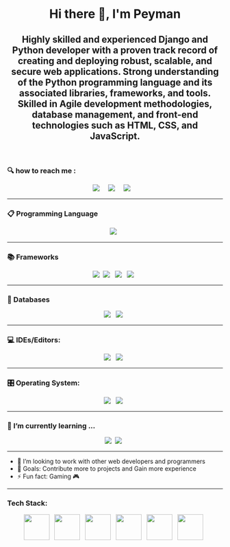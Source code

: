 <h1 align='center'> Hi there 👋, I'm Peyman </h1>


<h2 align='center'>
  Highly skilled and experienced Django and Python developer with a proven track record of creating and deploying robust, scalable, and secure web applications. Strong understanding of the Python programming language and its associated libraries, frameworks, and tools. Skilled in Agile development methodologies, database management, and front-end technologies such as HTML, CSS, and JavaScript.
</h2><br> 

### 🔍 how to reach me :
<p align='center'>  
  <a href="https://www.linkedin.com/in/peyman-javidan-583490174/"><img src="https://img.shields.io/badge/linkedin-%230077B5.svg?&style=for-the-badge&logo=linkedin&logoColor=white" /></a>&nbsp;&nbsp;&nbsp;&nbsp;
  <a href="mailto:p.javidan1988@gmail.com"><img src="https://img.shields.io/badge/gmail-%23D14836.svg?&style=for-the-badge&logo=gmail&logoColor=white" /></a>&nbsp;&nbsp;&nbsp;&nbsp;
    <a href="https://peyman-javidan.ir/home_en/"><img src="https://img.shields.io/website?label=p-javidan.ir&style=for-the-badge&url=https%3A%2F%2Fp-javidan.ir" /></a>&nbsp;&nbsp;&nbsp;&nbsp;
</p>

<hr>

### 📋 Programming Language



<p align='center'>
<img src="https://img.shields.io/badge/python-3670A0?style=for-the-badge&logo=python&logoColor=ffdd54" />&nbsp;&nbsp;
</p>

<hr>

### 📚 Frameworks



<p align='center'>
<img src="https://img.shields.io/badge/django-0F3C2D?style=for-the-badge&logo=Django&logoColor=white"/>&nbsp;&nbsp;<img src="https://img.shields.io/badge/kivy-3D3F40?style=for-the-badge&logo=KIVY&logoColor=white"/>&nbsp;&nbsp;
<img src="https://img.shields.io/badge/DJANGO-REST-ff1709?style=for-the-badge&logo=django&logoColor=white&color=ff1709&labelColor=gray"/>&nbsp;&nbsp;
<img src="https://img.shields.io/badge/flask-%23000.svg?style=for-the-badge&logo=flask&logoColor=white"/>&nbsp;&nbsp;


</p>

<hr>

### 💾 Databases



<p align='center'>
<img src="https://img.shields.io/badge/postgres-%23316192.svg?style=for-the-badge&logo=postgresql&logoColor=white"/>&nbsp;&nbsp;
<img src="https://img.shields.io/badge/mysql-%2300f.svg?style=for-the-badge&logo=mysql&logoColor=white"/>&nbsp;&nbsp;
</p>
<hr>

### 💻 IDEs/Editors:



<p align='center'>
<img src="https://img.shields.io/badge/pycharm-143?style=for-the-badge&logo=pycharm&logoColor=black&color=black&labelColor=green"/>&nbsp;&nbsp;
<img src="https://img.shields.io/badge/Visual%20Studio%20Code-0078d7.svg?style=for-the-badge&logo=visual-studio-code&logoColor=white"/>&nbsp;&nbsp;
 
</p>

<hr>

### 🎛️ Operating System:



<p align='center'>
<img src="https://img.shields.io/badge/Ubuntu-E95420?style=for-the-badge&logo=ubuntu&logoColor=white"/>&nbsp;&nbsp;
<img src="https://img.shields.io/badge/Windows-0078D6?style=for-the-badge&logo=windows&logoColor=white"/>&nbsp;&nbsp;
 
</p>

<hr>

### 🌱 I’m currently learning ...



<p align='center'>
  <img src="https://img.shields.io/badge/-C Shorp-692386?logo=C Sharp&logoColor=white&style=for-the-badge" />&nbsp;&nbsp;<img src="https://img.shields.io/badge/-ASP.NET-512BD4?logo=.NET&logoColor=white&style=for-the-badge" />&nbsp;&nbsp;
</p>

<hr>


- 👯 I’m looking to work with other web developers and programmers 
- 🥅 Goals: Contribute more to projects and Gain  more experience
- ⚡ Fun fact: Gaming 🎮


<hr>

### Tech Stack:

<p align='center'>
<img width="60px" src="https://raw.githubusercontent.com/pjavidan1988/pjavidan1988/main/vscode.png" />&nbsp;&nbsp;
<img width="60px" src="https://raw.githubusercontent.com/pjavidan1988/pjavidan1988/main/pycharm.png" />&nbsp;&nbsp;
<img width="60px" src="https://raw.githubusercontent.com/pjavidan1988/pjavidan1988/main/postgresql.png" />&nbsp;&nbsp;
<img width="60px" src="https://raw.githubusercontent.com/pjavidan1988/pjavidan1988/main/mysql.png" />&nbsp;&nbsp;
<img width="60px" src="https://raw.githubusercontent.com/pjavidan1988/pjavidan1988/main/ubuntu.png" />&nbsp;&nbsp;
<img width="60px" src="https://raw.githubusercontent.com/pjavidan1988/pjavidan1988/main/raspberry%20pi.png" />&nbsp;&nbsp;
</p>



